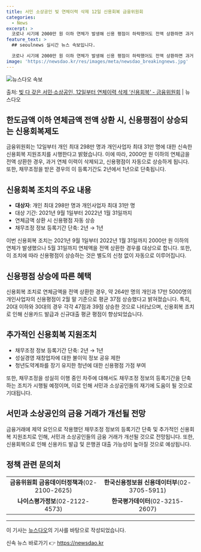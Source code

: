 ```yaml
---
title: 서민 소상공인 빚 연체이력 삭제 12일 신용회복 금융위원회
categories:
  - News
excerpt: >
  코로나 시기에 2000만 원 이하 연체가 발생해 신용 평점이 하락했어도 전액 상환하면 과거 연체 이력을 삭제…
feature_text: >
  ## seoulnews 실시간 뉴스 속보입니다.

  코로나 시기에 2000만 원 이하 연체가 발생해 신용 평점이 하락했어도 전액 상환하면 과거 연체 이력을 삭제…
image: 'https://newsdao.kr/res/images/meta/newsdao_breakingnews.jpg'
---
```


![뉴스다오 속보](https://newsdao.kr/res/images/meta/newsdao_breakingnews.jpg)

<p>출처: <a href="https://newsdao.kr/3318" rel="dofollow">빚 다 갚은 서민·소상공인, 12일부터 연체이력 삭제 ‘신용회복’ - 금융위원회</a> | 뉴스다오</p>

<h2>한도금액 이하 연체금액 전액 상환 시, 신용평점이 상승되는 신용회복제도</h2>
<p data-ke-size="size16">금융위원회는 12일부터 개인 최대 298만 명과 개인사업자 최대 31만 명에 대한 신속한 신용회복 지원조치를 시행한다고 밝혔습니다. 이에 따라, 2000만 원 이하의 연체금을 전액 상환한 경우, 과거 연체 이력이 삭제되고, 신용평점이 자동으로 상승하게 됩니다. 또한, 채무조정을 받은 경우의 이 등록기간도 2년에서 1년으로 단축됩니다.</p>

<h2 data-ke-size="size26">신용회복 조치의 주요 내용</h2>
<ul>
  <li><b>대상자</b>: 개인 최대 298만 명과 개인사업자 최대 31만 명</li>
  <li>대상 기간: 2021년 9월 1일부터 2022년 1월 31일까지</li>
  <li>연체금액 상환 시 신용평점 자동 상승</li>
  <li>채무조정 정보 등록기간 단축: 2년 → 1년</li>
</ul>
<p data-ke-size="size16">이번 신용회복 조치는 2021년 9월 1일부터 2022년 1월 31일까지 2000만 원 이하의 연체가 발생했으나 5월 31일까지 연체액을 전액 상환한 경우를 대상으로 합니다. 또한, 이 조치에 따라 신용평점이 상승하는 것은 별도의 신청 없이 자동으로 이루어집니다.</p>

<h2 data-ke-size="size26">신용평점 상승에 따른 혜택</h2>
<p data-ke-size="size16">신용회복 조치로 연체금액을 전액 상환한 경우, 약 264만 명의 개인과 17만 5000명의 개인사업자의 신용평점이 2월 말 기준으로 평균 37점 상승했다고 밝혀졌습니다. 특히, 20대 이하와 30대의 경우 각각 47점과 39점 상승한 것으로 나타났으며, 신용회복 조치로 인해 신용카드 발급과 신규대출 평균 평점이 향상되었습니다.</p>

<h2 data-ke-size="size26">추가적인 신용회복 지원조치</h2>
<ul>
  <li>채무조정 정보 등록기간 단축: 2년 → 1년</li>
  <li>성실경영 재창업자에 대한 불이익 정보 공유 제한</li>
  <li>청년도약계좌를 장기 유지한 청년에 대한 신용평점 가점 부여</li>
</ul>
<p data-ke-size="size16">또한, 채무조정을 성실히 이행 중인 차주에 대해서도 채무조정 정보의 등록기간을 단축하는 조치가 시행될 예정이며, 이로 인해 서민과 소상공인들의 재기에 도움이 될 것으로 기대됩니다.</p>

<h2 data-ke-size="size26">서민과 소상공인의 금융 거래가 개선될 전망</h2>
<p data-ke-size="size16">금융거래에 제약 요인으로 작용했던 채무조정 정보의 등록기간 단축 및 추가적인 신용회복 지원조치로 인해, 서민과 소상공인들의 금융 거래가 개선될 것으로 전망됩니다. 또한, 신용회복으로 인해 신용카드 발급 및 은행권 대출 가능성이 높아질 것으로 예상됩니다.</p>

<h2 data-ke-size="size26">정책 관련 문의처</h2>
<table>
  <tr>
    <td style="text-align: center; height: 17px;"><b>금융위원회 금융데이터정책과</b>(02-2100-2625)</td>
    <td style="text-align: center; height: 17px;"><b>한국신용정보원 신용데이터부</b>(02-3705-5911)</td>
  </tr>
  <tr>
    <td style="text-align: center; height: 17px;"><b>나이스평가정보</b>(02-2122-4573)</td>
    <td style="text-align: center; height: 17px;"><b>한국평가데이터</b>(02-3215-2607)</td>
  </tr>
</table>

<hr>
<p data-ke-size="size16">이 기사는 <a href="https://newsdao.kr/3318" target="_blank" rel="noopener">뉴스다오</a>의 기사를 바탕으로 작성되었습니다.</p> 

신속 뉴스 바로가기 👉 <a href="https://newsdao.kr" rel="dofollow">https://newsdao.kr</a>


